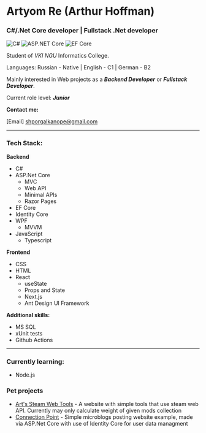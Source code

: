 # Artyom Re (Arthur Hoffman) 
### C#/.Net Core developer | Fullstack .Net developer
![C#](https://img.shields.io/badge/-C%23-239120?logo=c-sharp) 
![ASP.NET Core](https://img.shields.io/badge/-ASP.NET_Core-512BD4?logo=dotnet) 
![EF Core](https://img.shields.io/badge/-EF_Core-512BD4?logo=dotnet)

Student of *VKI NGU* Informatics College. 

Languages: Russian - Native | English - C1 | German - B2

Mainly interested in Web projects as a ***Backend Developer*** or ***Fullstack Developer***.

Current role level: ***Junior***

**Contact me:**

[Email] shporgalkanope@gmail.com

---
### Tech Stack:
**Backend**
- C#
- ASP.Net Core
  - MVC
  - Web API
  - Minimal APIs
  - Razor Pages
- EF Core
- Identity Core
- WPF
  - MVVM  
- JavaScript
  - Typescript

**Frontend**
- CSS
- HTML
- React
  - useState
  - Props and State
  - Next.js
  - Ant Design UI Framework
  
**Additional skills:**
- MS SQL
- xUnit tests
- Github Actions
---
### Currently learning:
- Node.js

### Pet projects
- [Art's Steam Web Tools](https://github.com/Shporgalka-Nope/SteamWebTools.git) - A website with simple tools that use steam web API. Currently may only calculate weight of given mods collection
- [Connection Point](https://github.com/Shporgalka-Nope/SimpleSocialMedia.git) - Simple microblogs posting website example, made via ASP.Net Core with use of Identity Core for user data managment
